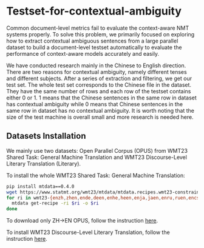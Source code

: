 # Testset-for-contextual-ambiguity

Common document-level metrics fail to evaluate the context-aware NMT systems properly. To solve this problem, we primarily focused on exploring how to extract contextual ambiguous sentences from
a large parallel dataset to build a document-level testset automatically to evaluate the performance of context-aware models accurately and easily.

We have conducted research mainly in the Chinese to English direction. There are two reasons for contextual ambiguity, namely different tenses and different subjects. After a series of extraction and filtering, we get our test set. The whole test set corresponds to the Chinese file in the dataset. They have the same number of rows and each row of the testset contains either 0 or 1. 1 means that the Chinese sentences in the same row in dataset has contextual ambiguity while 0 means that Chinese sentences in the same row in dataset has no contextual ambiguity. It is worth noting that the size of the test machine is overall small and more research is needed here.

## Datasets Installation
We mainly use two datasets: Open Parallel Corpus (OPUS) from WMT23 Shared Task: General Machine Translation and WMT23 Discourse-Level Literary Translation (Literary).

To install the whole WMT23 Shared Task: General Machine Translation:

```bash
pip install mtdata==0.4.0
wget https://www.statmt.org/wmt23/mtdata/mtdata.recipes.wmt23-constrained.yml
for ri in wmt23-{enzh,zhen,ende,deen,enhe,heen,enja,jaen,enru,ruen,encs,csuk,enuk,uken}; do
  mtdata get-recipe -ri $ri -o $ri
done
```
To download only ZH->EN OPUS, follow the instruction [here](https://www2.statmt.org/wmt23/mtdata/).

To install WMT23 Discourse-Level Literary Translation, follow the instruction [here](https://www2.statmt.org/wmt23/literary-translation-task.html).
